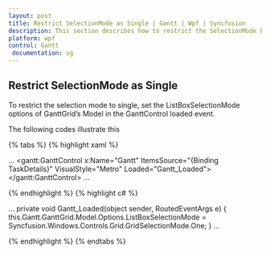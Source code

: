 ```yaml
---
layout: post
title: Restrict SelectionMode as Single | Gantt | Wpf | Syncfusion
description: This section describes how to restrict the SelectionMode behavior as Single in GanttControl for WPF platform.
platform: wpf
control: Gantt
 documentation: ug
---
```


## Restrict SelectionMode as Single

To restrict the selection mode to single, set the ListBoxSelectionMode options of GanttGrid’s Model in the GanttControl loaded event. 

The following codes illustrate this

{% tabs %}
{% highlight xaml %}

…
<gantt:GanttControl x:Name="Gantt"
                    ItemsSource="{Binding TaskDetails}"
                    VisualStyle="Metro"
                    Loaded="Gantt_Loaded">
</gantt:GanttControl>
…

{% endhighlight  %}
{% highlight c# %}

…
private void Gantt_Loaded(object sender, RoutedEventArgs e)
{
    this.Gantt.GanttGrid.Model.Options.ListBoxSelectionMode = Syncfusion.Windows.Controls.Grid.GridSelectionMode.One;
}
…

{% endhighlight  %}
{% endtabs %}